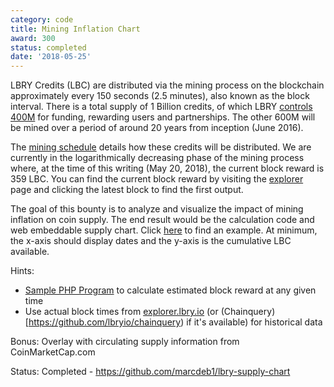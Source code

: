```yaml
---
category: code
title: Mining Inflation Chart
award: 300
status: completed
date: '2018-05-25'
---
```


LBRY Credits (LBC) are distributed via the mining process on the blockchain approximately every 150 seconds (2.5 minutes), also known as the block interval. There is a total supply of 1 Billion credits, of which LBRY [controls 400M](https://lbry.io/faq/credit-policy) for funding, rewarding users and partnerships. The other 600M will be mined over a period of around 20 years from inception (June 2016).

The [mining schedule](https://lbry.io/faq/block-rewards) details how these credits will be distributed. We are currently in the logarithmically decreasing phase of the mining process where, at the time of this writing (May 20, 2018), the current block reward is 359 LBC. You can find the current block reward by visiting the [explorer](https://explorer.lbry.io) page and clicking the latest block to find the first output.

The goal of this bounty is to analyze and visualize the impact of mining inflation on coin supply. The end result would be the calculation code and web embeddable supply chart. Click [here](https://www.bitcoinmining.com/how-are-new-bitcoins-created) to find an example. At minimum, the x-axis should display dates and the y-axis is the cumulative LBC available.

Hints:
- [Sample PHP Program](https://drive.google.com/open?id=19LXPIBhZnd-SEnQlrke2tb-ZwESrbK2D) to calculate estimated block reward at any given time
- Use actual block times from [explorer.lbry.io](https://explorer.lbry.io) (or (Chainquery)[https://github.com/lbryio/chainquery) if it's available) for historical data

Bonus: Overlay with circulating supply information from CoinMarketCap.com

Status: Completed - https://github.com/marcdeb1/lbry-supply-chart
